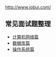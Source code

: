 http://www.jobui.com/

## 常见面试题整理

- [计算机网络篇](https://zhuanlan.zhihu.com/p/24001696)
- [数据库篇](https://zhuanlan.zhihu.com/p/23713529)
- [操作系统篇](https://zhuanlan.zhihu.com/p/23755202)
